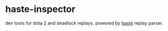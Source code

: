 # haste-inspector

dev tools for dota 2 and deadlock replays. powered by
[haste](https://github.com/blukai/haste) replay parser.

